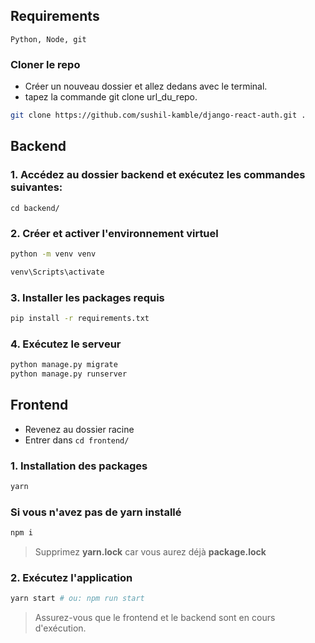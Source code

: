 ## Requirements

`Python, Node, git`

### Cloner le repo

- Créer un nouveau dossier et allez dedans avec le terminal.
- tapez la commande git clone url_du_repo.

```bash
git clone https://github.com/sushil-kamble/django-react-auth.git .
```

## Backend

### 1. Accédez au dossier backend et exécutez les commandes suivantes:

`cd backend/`

### 2. Créer et activer l'environnement virtuel

```bash
python -m venv venv

venv\Scripts\activate
```

### 3. Installer les packages requis

```bash
pip install -r requirements.txt
```

### 4. Exécutez le serveur

```bash
python manage.py migrate
python manage.py runserver
```

## Frontend

- Revenez au dossier racine
- Entrer dans `cd frontend/`

### 1. Installation des packages

```bash
yarn
```

### Si vous n'avez pas de yarn installé

```bash
npm i
```

> Supprimez **yarn.lock** car vous aurez déjà **package.lock**



### 2. Exécutez l'application

```bash
yarn start # ou: npm run start
```

> Assurez-vous que le frontend et le backend sont en cours d'exécution.

